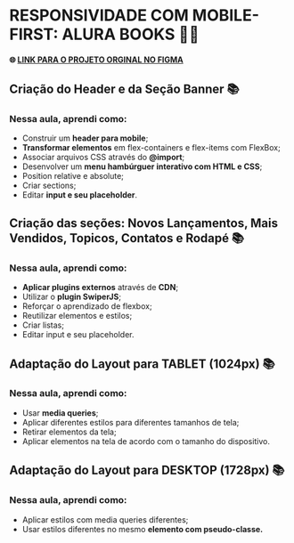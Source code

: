 # RESPONSIVIDADE COM MOBILE-FIRST: ALURA BOOKS :woman_technologist:

#### :globe_with_meridians: [LINK PARA O PROJETO ORGINAL NO FIGMA](https://www.figma.com/file/sSMbIqKaGBd66Y8roxTk2p/AluraBooks?node-id=37%3A94) 

## Criação do Header e da Seção Banner :books:

### Nessa aula, aprendi como:
- Construir um **header para mobile**;
- **Transformar elementos** em flex-containers e flex-items com FlexBox;
- Associar arquivos CSS através do **@import**;
- Desenvolver um **menu hambúrguer interativo com HTML e CSS**;
- Position relative e absolute;
- Criar sections;
- Editar **input e seu placeholder**.

## Criação das seções: Novos Lançamentos, Mais Vendidos, Topicos, Contatos e Rodapé :books:

### Nessa aula, aprendi como:
- **Aplicar plugins externos** através de **CDN**;
- Utilizar o **plugin SwiperJS**;
- Reforçar o aprendizado de flexbox;
- Reutilizar elementos e estilos;
- Criar listas;
- Editar input e seu placeholder.

## Adaptação do Layout para TABLET (1024px) :books:

### Nessa aula, aprendi como:
- Usar **media queries**;
- Aplicar diferentes estilos para diferentes tamanhos de tela;
- Retirar elementos da tela;
- Aplicar elementos na tela de acordo com o tamanho do dispositivo.

## Adaptação do Layout para DESKTOP (1728px) :books:

### Nessa aula, aprendi como:
- Aplicar estilos com media queries diferentes;
- Usar estilos diferentes no mesmo **elemento com pseudo-classe.**